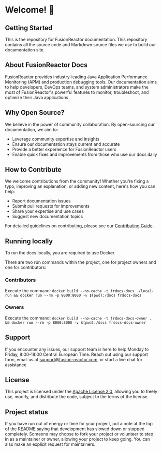 

# Welcome! 👋

## Getting Started

This is the repository for FusionReactor documentation. This repository contains all the source code and Markdown source files we use to build our documentation site.

## About FusionReactor Docs

FusionReactor provides industry-leading Java Application Performance Monitoring (APM) and production debugging tools. Our documentation aims to help developers, DevOps teams, and system administrators make the most of FusionReactor's powerful features to monitor, troubleshoot, and optimize their Java applications.

## Why Open Source?

We believe in the power of community collaboration. By open-sourcing our documentation, we aim to:
- Leverage community expertise and insights
- Ensure our documentation stays current and accurate
- Provide a better experience for FusionReactor users
- Enable quick fixes and improvements from those who use our docs daily

## How to Contribute

We welcome contributions from the community! Whether you're fixing a typo, improving an explanation, or adding new content, here's how you can help:

- Report documentation issues
- Submit pull requests for improvements
- Share your expertise and use cases
- Suggest new documentation topics

For detailed guidelines on contributing, please see our [Contributing Guide](https://github.com/intergral/frdocs/blob/main/docs/Contribute/how-to-contribute.md).

## Running locally

To run the docs locally, you are required to use Docker.

There are two run commands within the project, one for project owners and one for contributors:

### Contributors
Execute the command:
`docker build --no-cache -t frdocs-docs ./local-run && docker run --rm -p 8000:8000 -v $(pwd):/docs frdocs-docs`
### Owners
Execute the command:
`docker build --no-cache -t frdocs-docs-owner . && docker run --rm -p 8000:8000 -v $(pwd):/docs frdocs-docs-owner`


## Support
If you encounter any issues, our support team is here to help Monday to Friday, 8:00–18:00 Central European Time. Reach out using our support form, email us at support@fusion-reactor.com, or start a live chat for assistance


## License

This project is licensed under the [Apache License 2.0](https://www.apache.org/licenses/LICENSE-2.0), allowing you to freely use, modify, and distribute the code, subject to the terms of the license.


## Project status
If you have run out of energy or time for your project, put a note at the top of the README saying that development has slowed down or stopped completely. Someone may choose to fork your project or volunteer to step in as a maintainer or owner, allowing your project to keep going. You can also make an explicit request for maintainers.
